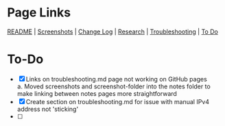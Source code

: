 # Page Links

[README](../README.md) | [Screenshots](./screenshots.md) | [Change Log](./change-log.md) | [Research](./research.md) | [Troubleshooting](./troubleshooting.md) | [To Do](./to-do.md)

# To-Do

- [X] Links on troubleshooting.md page not working on GitHub pages  
    a. Moved screenshots and screenshot-folder into the notes folder to make linking between notes pages more straightforward
- [X] Create section on troubleshooting.md for issue with manual IPv4 address not 'sticking'
- [ ] 